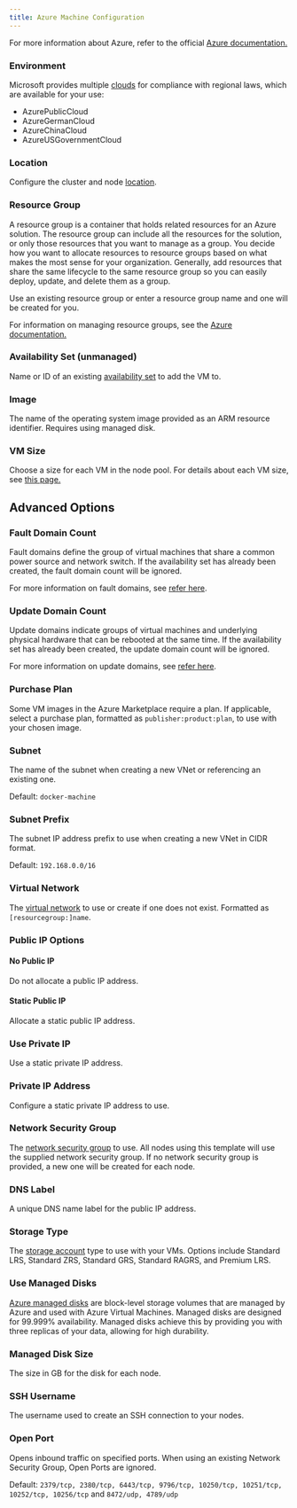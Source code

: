 ```yaml
---
title: Azure Machine Configuration
---
```


<head>
  <link rel="canonical" href="https://ranchermanager.docs.rancher.com/reference-guides/cluster-configuration/downstream-cluster-configuration/machine-configuration/azure"/>
</head>

For more information about Azure, refer to the official [Azure documentation.](https://docs.microsoft.com/en-us/azure/?product=featured)

### Environment

Microsoft provides multiple [clouds](https://docs.microsoft.com/en-us/cli/azure/cloud?view=azure-cli-latest) for compliance with regional laws, which are available for your use:

- AzurePublicCloud
- AzureGermanCloud
- AzureChinaCloud
- AzureUSGovernmentCloud

### Location

Configure the cluster and node [location](https://docs.microsoft.com/en-us/azure/virtual-machines/regions).

### Resource Group

A resource group is a container that holds related resources for an Azure solution. The resource group can include all the resources for the solution, or only those resources that you want to manage as a group. You decide how you want to allocate resources to resource groups based on what makes the most sense for your organization. Generally, add resources that share the same lifecycle to the same resource group so you can easily deploy, update, and delete them as a group.

Use an existing resource group or enter a resource group name and one will be created for you.

For information on managing resource groups, see the [Azure documentation.](https://docs.microsoft.com/en-us/azure/azure-resource-manager/management/manage-resource-groups-portal)

### Availability Set (unmanaged)

Name or ID of an existing [availability set](https://docs.microsoft.com/en-us/azure/virtual-machines/availability-set-overview) to add the VM to.

### Image

The name of the operating system image provided as an ARM resource identifier. Requires using managed disk.

### VM Size

Choose a size for each VM in the node pool. For details about each VM size, see [this page.](https://azure.microsoft.com/en-us/pricing/details/virtual-machines/linux/)

## Advanced Options

### Fault Domain Count

Fault domains define the group of virtual machines that share a common power source and network switch. If the availability set has already been created, the fault domain count will be ignored.

For more information on fault domains, see [refer here](https://docs.microsoft.com/en-us/azure/virtual-machines/availability-set-overview#how-do-availability-sets-work).

### Update Domain Count

Update domains indicate groups of virtual machines and underlying physical hardware that can be rebooted at the same time. If the availability set has already been created, the update domain count will be ignored.

For more information on update domains, see [refer here](https://docs.microsoft.com/en-us/azure/virtual-machines/availability-set-overview#how-do-availability-sets-work).

### Purchase Plan

Some VM images in the Azure Marketplace require a plan. If applicable, select a purchase plan, formatted as `publisher:product:plan`, to use with your chosen image.

### Subnet

The name of the subnet when creating a new VNet or referencing an existing one.

Default: `docker-machine`

### Subnet Prefix

The subnet IP address prefix to use when creating a new VNet in CIDR format.

Default: `192.168.0.0/16`

### Virtual Network

The [virtual network](https://docs.microsoft.com/en-us/azure/virtual-network/virtual-networks-overview) to use or create if one does not exist. Formatted as `[resourcegroup:]name`.

### Public IP Options

#### No Public IP

Do not allocate a public IP address.

#### Static Public IP

Allocate a static public IP address.

### Use Private IP

Use a static private IP address.

### Private IP Address

Configure a static private IP address to use.

### Network Security Group

The [network security group](https://docs.microsoft.com/en-us/azure/virtual-network/network-security-groups-overview) to use. All nodes using this template will use the supplied network security group. If no network security group is provided, a new one will be created for each node.

### DNS Label

A unique DNS name label for the public IP address.

### Storage Type

The [storage account](https://docs.microsoft.com/en-us/azure/storage/common/storage-account-overview) type to use with your VMs. Options include Standard LRS, Standard ZRS, Standard GRS, Standard RAGRS, and Premium LRS.

### Use Managed Disks

[Azure managed disks](https://docs.microsoft.com/en-us/azure/virtual-machines/managed-disks-overview) are block-level storage volumes that are managed by Azure and used with Azure Virtual Machines. Managed disks are designed for 99.999% availability. Managed disks achieve this by providing you with three replicas of your data, allowing for high durability.

### Managed Disk Size

The size in GB for the disk for each node.

### SSH Username

The username used to create an SSH connection to your nodes.

### Open Port

Opens inbound traffic on specified ports. When using an existing Network Security Group, Open Ports are ignored.

Default: `2379/tcp, 2380/tcp, 6443/tcp, 9796/tcp, 10250/tcp, 10251/tcp, 10252/tcp, 10256/tcp` and `8472/udp, 4789/udp`